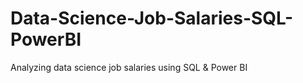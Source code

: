 # Data-Science-Job-Salaries-SQL-PowerBI
Analyzing data science job salaries using SQL &amp; Power BI
